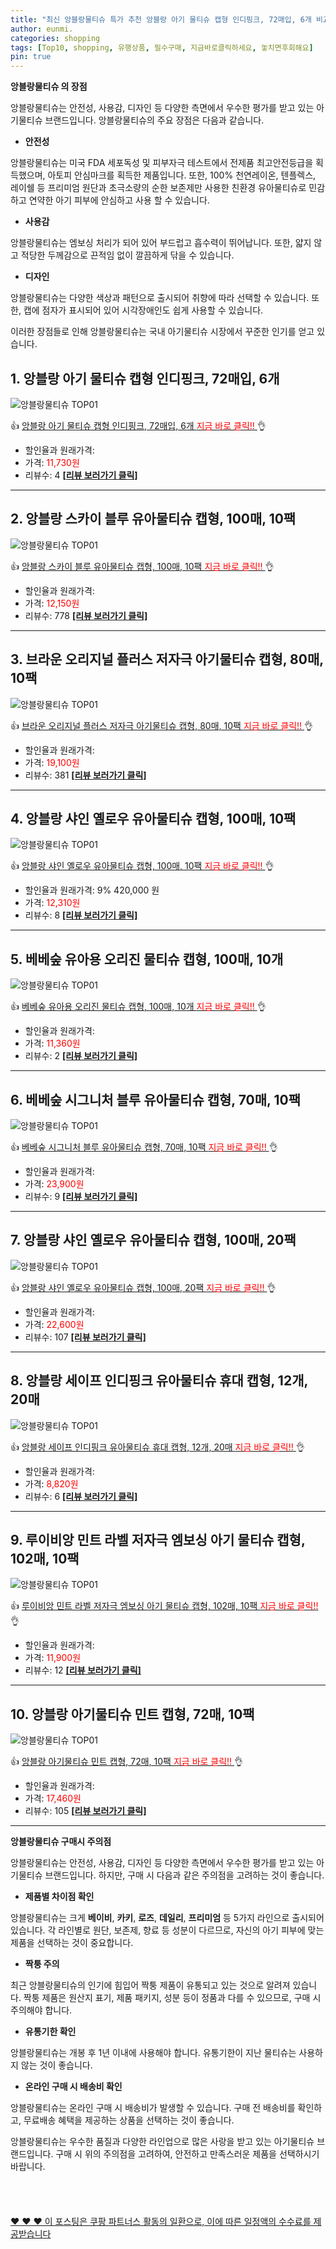 ```yaml
---
title: "최신 앙블랑물티슈 특가 추천 앙블랑 아기 물티슈 캡형 인디핑크, 72매입, 6개 비교 장점"
author: eunmi.
categories: shopping
tags: [Top10, shopping, 유행상품, 필수구매, 지금바로클릭하세요, 놓치면후회해요]
pin: true
---
```

**앙블랑물티슈 의 장점**

앙블랑물티슈는 안전성, 사용감, 디자인 등 다양한 측면에서 우수한 평가를 받고 있는 아기물티슈 브랜드입니다. 앙블랑물티슈의 주요 장점은 다음과 같습니다.

* **안전성**

앙블랑물티슈는 미국 FDA 세포독성 및 피부자극 테스트에서 전제품 최고안전등급을 획득했으며, 아토피 안심마크를 획득한 제품입니다. 또한, 100% 천연레이온, 텐플렉스, 레이쉘 등 프리미엄 원단과 초극소량의 순한 보존제만 사용한 친환경 유아물티슈로 민감하고 연약한 아기 피부에 안심하고 사용 할 수 있습니다.

* **사용감**

앙블랑물티슈는 엠보싱 처리가 되어 있어 부드럽고 흡수력이 뛰어납니다. 또한, 얇지 않고 적당한 두께감으로 끈적임 없이 깔끔하게 닦을 수 있습니다.

* **디자인**

앙블랑물티슈는 다양한 색상과 패턴으로 출시되어 취향에 따라 선택할 수 있습니다. 또한, 캡에 점자가 표시되어 있어 시각장애인도 쉽게 사용할 수 있습니다.

이러한 장점들로 인해 앙블랑물티슈는 국내 아기물티슈 시장에서 꾸준한 인기를 얻고 있습니다.

   

## 1. 앙블랑 아기 물티슈 캡형 인디핑크, 72매입, 6개

![앙블랑물티슈 TOP01](https://thumbnail6.coupangcdn.com/thumbnails/remote/230x230ex/image/retail/images/2775191670748523-7358686e-1320-4948-95fa-984f8639c2fa.jpg)


👍 [앙블랑 아기 물티슈 캡형 인디핑크, 72매입, 6개 <font color=red> 지금 바로 클릭!! </font> ](https://link.coupang.com/re/AFFSDP?lptag=AF3617701&subid=GithubCoopas&pageKey=7161273134&traceid=V0-153&itemId=14498796900&vendorItemId=81741855812) 👌 


- 할인율과 원래가격: 
- 가격: <span style='color:red'>11,730원</span>
- 리뷰수: 4  [**[리뷰 보러가기 클릭]**](https://link.coupang.com/re/AFFSDP?lptag=AF3617701&subid=GithubCoopas&pageKey=7161273134&traceid=V0-153&itemId=14498796900&vendorItemId=81741855812)

---


   

## 2. 앙블랑 스카이 블루 유아물티슈 캡형, 100매, 10팩

![앙블랑물티슈 TOP01](https://thumbnail6.coupangcdn.com/thumbnails/remote/230x230ex/image/retail/images/4347914947874770-c9e01658-fa06-48eb-846f-204eee363de1.jpg)


👍 [앙블랑 스카이 블루 유아물티슈 캡형, 100매, 10팩 <font color=red> 지금 바로 클릭!! </font> ](https://link.coupang.com/re/AFFSDP?lptag=AF3617701&subid=GithubCoopas&pageKey=7161277992&traceid=V0-153&itemId=16640053406&vendorItemId=83824256123) 👌 


- 할인율과 원래가격: 
- 가격: <span style='color:red'>12,150원</span>
- 리뷰수: 778  [**[리뷰 보러가기 클릭]**](https://link.coupang.com/re/AFFSDP?lptag=AF3617701&subid=GithubCoopas&pageKey=7161277992&traceid=V0-153&itemId=16640053406&vendorItemId=83824256123)

---


   

## 3. 브라운 오리지널 플러스 저자극 아기물티슈 캡형, 80매, 10팩

![앙블랑물티슈 TOP01](https://thumbnail7.coupangcdn.com/thumbnails/remote/230x230ex/image/retail/images/692000035986383-1a0f95c3-7df8-4aeb-a4d4-c2ec6ef2cf83.jpg)


👍 [브라운 오리지널 플러스 저자극 아기물티슈 캡형, 80매, 10팩 <font color=red> 지금 바로 클릭!! </font> ](https://link.coupang.com/re/AFFSDP?lptag=AF3617701&subid=GithubCoopas&pageKey=6489890342&traceid=V0-153&itemId=15153182964&vendorItemId=3349268740) 👌 


- 할인율과 원래가격: 
- 가격: <span style='color:red'>19,100원</span>
- 리뷰수: 381  [**[리뷰 보러가기 클릭]**](https://link.coupang.com/re/AFFSDP?lptag=AF3617701&subid=GithubCoopas&pageKey=6489890342&traceid=V0-153&itemId=15153182964&vendorItemId=3349268740)

---


   

## 4. 앙블랑 샤인 옐로우 유아물티슈 캡형, 100매, 10팩

![앙블랑물티슈 TOP01](https://thumbnail9.coupangcdn.com/thumbnails/remote/230x230ex/image/retail/images/4348105371614931-9d1f13c0-733c-4fa7-ac2c-f0d69c2d7a39.jpg)


👍 [앙블랑 샤인 옐로우 유아물티슈 캡형, 100매, 10팩 <font color=red> 지금 바로 클릭!! </font> ](https://link.coupang.com/re/AFFSDP?lptag=AF3617701&subid=GithubCoopas&pageKey=6938951492&traceid=V0-153&itemId=16819783190&vendorItemId=83999915822) 👌 


- 할인율과 원래가격: 9%  420,000   원
- 가격: <span style='color:red'>12,310원</span>
- 리뷰수: 8  [**[리뷰 보러가기 클릭]**](https://link.coupang.com/re/AFFSDP?lptag=AF3617701&subid=GithubCoopas&pageKey=6938951492&traceid=V0-153&itemId=16819783190&vendorItemId=83999915822)

---


   

## 5. 베베숲 유아용 오리진 물티슈 캡형, 100매, 10개

![앙블랑물티슈 TOP01](https://thumbnail6.coupangcdn.com/thumbnails/remote/230x230ex/image/retail/images/5129822575956610-13440c4b-8bc8-4213-8fb9-4e419ee04625.jpg)


👍 [베베숲 유아용 오리진 물티슈 캡형, 100매, 10개 <font color=red> 지금 바로 클릭!! </font> ](https://link.coupang.com/re/AFFSDP?lptag=AF3617701&subid=GithubCoopas&pageKey=7455919074&traceid=V0-153&itemId=18854921300&vendorItemId=85984112985) 👌 


- 할인율과 원래가격: 
- 가격: <span style='color:red'>11,360원</span>
- 리뷰수: 2  [**[리뷰 보러가기 클릭]**](https://link.coupang.com/re/AFFSDP?lptag=AF3617701&subid=GithubCoopas&pageKey=7455919074&traceid=V0-153&itemId=18854921300&vendorItemId=85984112985)

---


   

## 6. 베베숲 시그니처 블루 유아물티슈 캡형, 70매, 10팩

![앙블랑물티슈 TOP01](https://thumbnail6.coupangcdn.com/thumbnails/remote/230x230ex/image/retail/images/4376172412418215-d9fce149-5dfb-47af-a532-fa8f3e256ed4.jpg)


👍 [베베숲 시그니처 블루 유아물티슈 캡형, 70매, 10팩 <font color=red> 지금 바로 클릭!! </font> ](https://link.coupang.com/re/AFFSDP?lptag=AF3617701&subid=GithubCoopas&pageKey=15040202&traceid=V0-153&itemId=11348654541&vendorItemId=3096887843) 👌 


- 할인율과 원래가격: 
- 가격: <span style='color:red'>23,900원</span>
- 리뷰수: 9  [**[리뷰 보러가기 클릭]**](https://link.coupang.com/re/AFFSDP?lptag=AF3617701&subid=GithubCoopas&pageKey=15040202&traceid=V0-153&itemId=11348654541&vendorItemId=3096887843)

---


   

## 7. 앙블랑 샤인 옐로우 유아물티슈 캡형, 100매, 20팩

![앙블랑물티슈 TOP01](https://thumbnail8.coupangcdn.com/thumbnails/remote/230x230ex/image/retail/images/4f49fb24-6e7c-474d-a7ef-5b70990b5d8f759469423843899848.png)


👍 [앙블랑 샤인 옐로우 유아물티슈 캡형, 100매, 20팩 <font color=red> 지금 바로 클릭!! </font> ](https://link.coupang.com/re/AFFSDP?lptag=AF3617701&subid=GithubCoopas&pageKey=6938951492&traceid=V0-153&itemId=18037772750&vendorItemId=85192158478) 👌 


- 할인율과 원래가격: 
- 가격: <span style='color:red'>22,600원</span>
- 리뷰수: 107  [**[리뷰 보러가기 클릭]**](https://link.coupang.com/re/AFFSDP?lptag=AF3617701&subid=GithubCoopas&pageKey=6938951492&traceid=V0-153&itemId=18037772750&vendorItemId=85192158478)

---


   

## 8. 앙블랑 세이프 인디핑크 유아물티슈 휴대 캡형, 12개, 20매

![앙블랑물티슈 TOP01](https://thumbnail7.coupangcdn.com/thumbnails/remote/230x230ex/image/retail/images/9199653508153183-2fce9e0d-ce78-4acc-b525-3758d262b366.jpg)


👍 [앙블랑 세이프 인디핑크 유아물티슈 휴대 캡형, 12개, 20매 <font color=red> 지금 바로 클릭!! </font> ](https://link.coupang.com/re/AFFSDP?lptag=AF3617701&subid=GithubCoopas&pageKey=5710373846&traceid=V0-153&itemId=18295739006&vendorItemId=76519397582) 👌 


- 할인율과 원래가격: 
- 가격: <span style='color:red'>8,820원</span>
- 리뷰수: 6  [**[리뷰 보러가기 클릭]**](https://link.coupang.com/re/AFFSDP?lptag=AF3617701&subid=GithubCoopas&pageKey=5710373846&traceid=V0-153&itemId=18295739006&vendorItemId=76519397582)

---


   

## 9. 루이비앙 민트 라벨 저자극 엠보싱 아기 물티슈 캡형, 102매, 10팩

![앙블랑물티슈 TOP01](https://thumbnail9.coupangcdn.com/thumbnails/remote/230x230ex/image/retail/images/998278556854355-dfd92b55-848a-4214-86a6-54ecc9a39f88.jpg)


👍 [루이비앙 민트 라벨 저자극 엠보싱 아기 물티슈 캡형, 102매, 10팩 <font color=red> 지금 바로 클릭!! </font> ](https://link.coupang.com/re/AFFSDP?lptag=AF3617701&subid=GithubCoopas&pageKey=6646152518&traceid=V0-153&itemId=19457616143&vendorItemId=86568142065) 👌 


- 할인율과 원래가격: 
- 가격: <span style='color:red'>11,900원</span>
- 리뷰수: 12  [**[리뷰 보러가기 클릭]**](https://link.coupang.com/re/AFFSDP?lptag=AF3617701&subid=GithubCoopas&pageKey=6646152518&traceid=V0-153&itemId=19457616143&vendorItemId=86568142065)

---


   

## 10. 앙블랑 아기물티슈 민트 캡형, 72매, 10팩

![앙블랑물티슈 TOP01](https://thumbnail9.coupangcdn.com/thumbnails/remote/230x230ex/image/retail/images/9199653016907420-c40a79df-3961-44c3-bc0a-655b299079e5.jpg)


👍 [앙블랑 아기물티슈 민트 캡형, 72매, 10팩 <font color=red> 지금 바로 클릭!! </font> ](https://link.coupang.com/re/AFFSDP?lptag=AF3617701&subid=GithubCoopas&pageKey=6820505138&traceid=V0-153&itemId=16164051479&vendorItemId=3028706361) 👌 


- 할인율과 원래가격: 
- 가격: <span style='color:red'>17,460원</span>
- 리뷰수: 105  [**[리뷰 보러가기 클릭]**](https://link.coupang.com/re/AFFSDP?lptag=AF3617701&subid=GithubCoopas&pageKey=6820505138&traceid=V0-153&itemId=16164051479&vendorItemId=3028706361)

---
**앙블랑물티슈 구매시 주의점**

앙블랑물티슈는 안전성, 사용감, 디자인 등 다양한 측면에서 우수한 평가를 받고 있는 아기물티슈 브랜드입니다. 하지만, 구매 시 다음과 같은 주의점을 고려하는 것이 좋습니다.

* **제품별 차이점 확인**

앙블랑물티슈는 크게 **베이비**, **카키**, **로즈**, **데일리**, **프리미엄** 등 5가지 라인으로 출시되어 있습니다. 각 라인별로 원단, 보존제, 향료 등 성분이 다르므로, 자신의 아기 피부에 맞는 제품을 선택하는 것이 중요합니다.

* **짝퉁 주의**

최근 앙블랑물티슈의 인기에 힘입어 짝퉁 제품이 유통되고 있는 것으로 알려져 있습니다. 짝퉁 제품은 원산지 표기, 제품 패키지, 성분 등이 정품과 다를 수 있으므로, 구매 시 주의해야 합니다.

* **유통기한 확인**

앙블랑물티슈는 개봉 후 1년 이내에 사용해야 합니다. 유통기한이 지난 물티슈는 사용하지 않는 것이 좋습니다.

* **온라인 구매 시 배송비 확인**

앙블랑물티슈는 온라인 구매 시 배송비가 발생할 수 있습니다. 구매 전 배송비를 확인하고, 무료배송 혜택을 제공하는 상품을 선택하는 것이 좋습니다.

앙블랑물티슈는 우수한 품질과 다양한 라인업으로 많은 사랑을 받고 있는 아기물티슈 브랜드입니다. 구매 시 위의 주의점을 고려하여, 안전하고 만족스러운 제품을 선택하시기 바랍니다.<br><br><br><br><br> [ ❤ ❤ ❤ 이 포스팅은 쿠팡 파트너스 활동의 일환으로, 이에 따른 일정액의 수수료를 제공받습니다](https://link.coupang.com/a/bcEFyh)